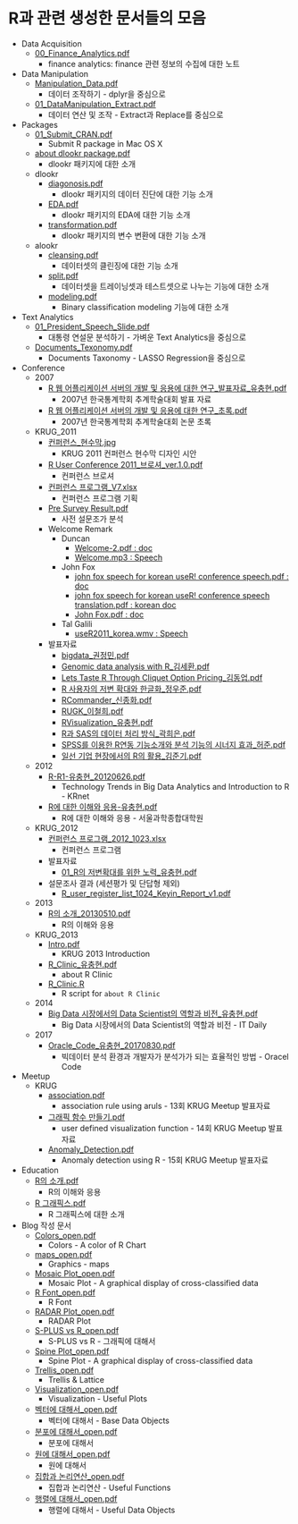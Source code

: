 # R과 관련 생성한 문서들의 모음

* Data Acquisition
    + <a href="https://github.com/choonghyunryu/R_Materials/blob/master/Data_Acquisition/00_Finance_Analytics.pdf" target="_blank">00_Finance_Analytics.pdf</a>
        + finance analytics: finance 관련 정보의 수집에 대한 노트
* Data Manipulation
    + <a href="https://github.com/choonghyunryu/R_Materials/blob/master/Data_Maniputation/Manipulation_Data.pdf" target="_blank">Manipulation_Data.pdf</a>
        + 데이터 조작하기 - dplyr을 중심으로
    + <a href="https://github.com/choonghyunryu/R_Materials/blob/master/Data_Maniputation/01_DataManipulation_Extract.pdf" target="_blank">01_DataManipulation_Extract.pdf</a>    
        + 데이터 연산 및 조작 - Extract과 Replace를 중심으로
* Packages
    + <a href="https://github.com/choonghyunryu/R_Materials/blob/master/Packages/01_Submit_CRAN.pdf" target="_blank">01_Submit_CRAN.pdf</a>  
        + Submit R package in Mac OS X
    + <a href="https://github.com/choonghyunryu/R_Materials/blob/master/Packages/about%20dlookr%20package.pdf" target="_blank">about dlookr package.pdf</a> 
        + dlookr 패키지에 대한 소개
    + dlookr
        + <a href="https://github.com/choonghyunryu/R_Materials/blob/master/Packages/dlookr/diagonosis.pdf" target="_blank">diagonosis.pdf</a>
            + dlookr 패키지의 데이터 진단에 대한 기능 소개
        + <a href="https://github.com/choonghyunryu/R_Materials/blob/master/Packages/dlookr/EDA.pdf" target="_blank">EDA.pdf</a>
            + dlookr 패키지의 EDA에 대한 기능 소개
        + <a href="https://github.com/choonghyunryu/R_Materials/blob/master/Packages/dlookr/transformation.pdf" target="_blank">transformation.pdf</a>
            + dlookr 패키지의 변수 변환에 대한 기능 소개
    + alookr
        + <a href="https://github.com/choonghyunryu/R_Materials/blob/master/Packages/alookr/cleansing.pdf" target="_blank">cleansing.pdf</a>
            + 데이터셋의 클린징에 대한 기능 소개
        + <a href="https://github.com/choonghyunryu/R_Materials/blob/master/Packages/alookr/split.pdf" target="_blank">split.pdf</a>
            + 데이터셋을 트레이닝셋과 테스트셋으로 나누는 기능에 대한 소개
        + <a href="https://github.com/choonghyunryu/R_Materials/blob/master/Packages/alookr/modeling.pdf" target="_blank">modeling.pdf</a>
            + Binary classification modeling 기능에 대한 소개
* Text Analytics
    + <a href="https://github.com/choonghyunryu/R_Materials/blob/master/Text_Analytics/01_President_Speech_Slide.pdf" target="_blank">01_President_Speech_Slide.pdf</a>
        + 대통령 연설문 분석하기 - 가벼운 Text Analytics을 중심으로
    + <a href="https://github.com/choonghyunryu/R_Materials/blob/master/Text_Analytics/Documents_Texonomy.pdf" target="_blank">Documents_Texonomy.pdf</a>
        + Documents Taxonomy - LASSO Regression을 중심으로
* Conference
    + 2007
        + <a href="https://github.com/choonghyunryu/R_Materials/blob/master/Conference/2007/R%20%EC%9B%B9%20%EC%96%B4%ED%94%8C%EB%A6%AC%EC%BC%80%EC%9D%B4%EC%85%98%20%EC%84%9C%EB%B2%84%EC%9D%98%20%EA%B0%9C%EB%B0%9C%20%EB%B0%8F%20%EC%9D%91%EC%9A%A9%EC%97%90%20%EB%8C%80%ED%95%9C%20%EC%97%B0%EA%B5%AC_%EB%B0%9C%ED%91%9C%EC%9E%90%EB%A3%8C_%EC%9C%A0%EC%B6%A9%ED%98%84.pdf" target="_blank">R 웹 어플리케이션 서버의 개발 및 응용에 대한 연구_발표자료_유충현.pdf</a>
            + 2007년 한국통계학회 추계학술대회 발표 자료
        + <a href="https://github.com/choonghyunryu/R_Materials/blob/master/Conference/2007/R%20%EC%9B%B9%20%EC%96%B4%ED%94%8C%EB%A6%AC%EC%BC%80%EC%9D%B4%EC%85%98%20%EC%84%9C%EB%B2%84%EC%9D%98%20%EA%B0%9C%EB%B0%9C%20%EB%B0%8F%20%EC%9D%91%EC%9A%A9%EC%97%90%20%EB%8C%80%ED%95%9C%20%EC%97%B0%EA%B5%AC_%EC%B4%88%EB%A1%9D.pdf" target="_blank">R 웹 어플리케이션 서버의 개발 및 응용에 대한 연구_초록.pdf</a>
            + 2007년 한국통계학회 추계학술대회 논문 초록     
    + KRUG_2011
        + <a href="https://github.com/choonghyunryu/R_Materials/blob/master/Conference/KRUG_2011/%EC%BB%A8%ED%8D%BC%EB%9F%B0%EC%8A%A4_%ED%98%84%EC%88%98%EB%A7%89.jpg" target="_blank">컨퍼런스_현수막.jpg</a>
            + KRUG 2011 컨퍼런스 현수막 디자인 시안
        + <a href="https://github.com/choonghyunryu/R_Materials/blob/master/Conference/KRUG_2011/R%20User%20Conference%202011_%EB%B8%8C%EB%A1%9C%EC%85%94_ver.1.0.pdf" target="_blank">R User Conference 2011_브로셔_ver.1.0.pdf</a>    
            + 컨퍼런스 브로셔
        + <a href="https://github.com/choonghyunryu/R_Materials/blob/master/Conference/KRUG_2011/%EC%BB%A8%ED%8D%BC%EB%9F%B0%EC%8A%A4%20%ED%94%84%EB%A1%9C%EA%B7%B8%EB%9E%A8_V7.xlsx" target="_blank">컨퍼런스 프로그램_V7.xlsx</a>           
            + 컨퍼런스 프로그램 기획
        + <a href="https://github.com/choonghyunryu/R_Materials/blob/master/Conference/KRUG_2011/Pre%20Survey%20Result.pdf" target="_blank">Pre Survey Result.pdf</a>
            + 사전 설문조가 분석
        + Welcome Remark
            + Duncan
                + <a href="https://github.com/choonghyunryu/R_Materials/blob/master/Conference/KRUG_2011/Welcome%20Remark/Duncan/Welcome-2.pdf" target="_blank">Welcome-2.pdf : doc</a>
                + <a href="https://github.com/choonghyunryu/R_Materials/blob/master/Conference/KRUG_2011/Welcome%20Remark/Duncan/Welcome.mp3" target="_blank">Welcome.mp3 : Speech</a>
            + John Fox  
                + <a href="https://github.com/choonghyunryu/R_Materials/blob/master/Conference/KRUG_2011/Welcome%20Remark/John%20Fox/john%20fox%20speech%20for%20korean%20useR!%20conference%20speech.pdf" target="_blank">john fox speech for korean useR! conference speech.pdf : doc</a>
                + <a href="https://github.com/choonghyunryu/R_Materials/blob/master/Conference/KRUG_2011/Welcome%20Remark/John%20Fox/john%20fox%20speech%20for%20korean%20useR!%20conference%20speech%20translation.pdf" target="_blank">john fox speech for korean useR! conference speech translation.pdf : korean doc</a>
                + <a href="https://github.com/choonghyunryu/R_Materials/blob/master/Conference/KRUG_2011/Welcome%20Remark/John%20Fox/John%20Fox.pdf" target="_blank">John Fox.pdf : doc</a>
            + Tal Galili 
                + <a href="https://github.com/choonghyunryu/R_Materials/blob/master/Conference/KRUG_2011/Welcome%20Remark/Tal%20Galili%20/useR2011_korea.wmv" target="_blank">useR2011_korea.wmv : Speech</a>
        + 발표자료
            + <a href="https://github.com/choonghyunryu/R_Materials/blob/master/Conference/KRUG_2011/%EB%B0%9C%ED%91%9C%EC%9E%90%EB%A3%8C/bigdata_%EA%B6%8C%EC%A0%95%EB%AF%BC.pdf" target="_blank">bigdata_권정민.pdf</a>
            + <a href="https://github.com/choonghyunryu/R_Materials/blob/master/Conference/KRUG_2011/%EB%B0%9C%ED%91%9C%EC%9E%90%EB%A3%8C/Genomic%20data%20analysis%20with%20R_%EA%B9%80%EC%84%B8%ED%99%98.pdf" target="_blank">Genomic data analysis with R_김세환.pdf</a>
            + <a href="https://github.com/choonghyunryu/R_Materials/blob/master/Conference/KRUG_2011/%EB%B0%9C%ED%91%9C%EC%9E%90%EB%A3%8C/Lets%20Taste%20R%20Through%20Cliquet%20Option%20Pricing_%EA%B9%80%EB%8F%99%EC%97%85.pdf" target="_blank">Lets Taste R Through Cliquet Option Pricing_김동업.pdf</a>
            + <a href="https://github.com/choonghyunryu/R_Materials/blob/master/Conference/KRUG_2011/%EB%B0%9C%ED%91%9C%EC%9E%90%EB%A3%8C/R%20%EC%82%AC%EC%9A%A9%EC%9E%90%EC%9D%98%20%EC%A0%80%EB%B3%80%20%ED%99%95%EB%8C%80%EC%99%80%20%ED%95%9C%EA%B8%80%ED%99%94_%EC%A0%95%EC%9A%B0%EC%A4%80.pdf" target="_blank">R 사용자의 저변 확대와 한글화_정우준.pdf</a>
            + <a href="https://github.com/choonghyunryu/R_Materials/blob/master/Conference/KRUG_2011/%EB%B0%9C%ED%91%9C%EC%9E%90%EB%A3%8C/RCommander_%EC%8B%A0%EC%A2%85%ED%99%94.pdf" target="_blank">RCommander_신종화.pdf</a>
            + <a href="https://github.com/choonghyunryu/R_Materials/blob/master/Conference/KRUG_2011/%EB%B0%9C%ED%91%9C%EC%9E%90%EB%A3%8C/RUGK_%EC%9D%B4%EC%B2%A0%ED%9D%AC.pdf" target="_blank">RUGK_이철희.pdf</a>
            + <a href="https://github.com/choonghyunryu/R_Materials/blob/master/Conference/KRUG_2011/%EB%B0%9C%ED%91%9C%EC%9E%90%EB%A3%8C/RVisualization_%EC%9C%A0%EC%B6%A9%ED%98%84.pdf" target="_blank">RVisualization_유충현.pdf</a>
            + <a href="https://github.com/choonghyunryu/R_Materials/blob/master/Conference/KRUG_2011/%EB%B0%9C%ED%91%9C%EC%9E%90%EB%A3%8C/R%EA%B3%BC%20SAS%EC%9D%98%20%EB%8D%B0%EC%9D%B4%ED%84%B0%20%EC%B2%98%EB%A6%AC%20%EB%B0%A9%EC%8B%9D_%EA%B3%BD%ED%9D%AC%EC%9D%80.pdf" target="_blank">R과 SAS의 데이터 처리 방식_곽희은.pdf</a>
            + <a href="https://github.com/choonghyunryu/R_Materials/blob/master/Conference/KRUG_2011/%EB%B0%9C%ED%91%9C%EC%9E%90%EB%A3%8C/SPSS%EB%A5%BC%20%EC%9D%B4%EC%9A%A9%ED%95%9C%20R%EC%97%B0%EB%8F%99%20%EA%B8%B0%EB%8A%A5%EC%86%8C%EA%B0%9C%EC%99%80%20%EB%B6%84%EC%84%9D%20%EA%B8%B0%EB%8A%A5%EC%9D%98%20%EC%8B%9C%EB%84%88%EC%A7%80%20%ED%9A%A8%EA%B3%BC_%ED%97%88%EC%A4%80.pdf" target="_blank">SPSS를 이용한 R연동 기능소개와 분석 기능의 시너지 효과_허준.pdf</a>
            + <a href="https://github.com/choonghyunryu/R_Materials/blob/master/Conference/KRUG_2011/%EB%B0%9C%ED%91%9C%EC%9E%90%EB%A3%8C/%EC%9D%BC%EC%84%A0%20%EA%B8%B0%EC%97%85%20%ED%98%84%EC%9E%A5%EC%97%90%EC%84%9C%EC%9D%98%20R%EC%9D%98%20%ED%99%9C%EC%9A%A9_%EA%B9%80%EC%A4%80%EA%B8%B0.pdf" target="_blank">일선 기업 현장에서의 R의 활용_김준기.pdf</a>
    + 2012
        + <a href="https://github.com/choonghyunryu/R_Materials/blob/master/Conference/2012/R-R1-%EC%9C%A0%EC%B6%A9%ED%98%84_20120626.pdf" target="_blank">R-R1-유충현_20120626.pdf</a>
            + Technology Trends in Big Data Analytics and Introduction to R - KRnet
        + <a href="https://github.com/choonghyunryu/R_Materials/blob/master/Conference/2012/R%EC%97%90%20%EB%8C%80%ED%95%9C%20%EC%9D%B4%ED%95%B4%EC%99%80%20%EC%9D%91%EC%9A%A9-%EC%9C%A0%EC%B6%A9%ED%98%84.pdf" target="_blank">R에 대한 이해와 응용-유충현.pdf</a>
            + R에 대한 이해와 응용 - 서울과학종합대학원
    + KRUG_2012
        + <a href="https://github.com/choonghyunryu/R_Materials/blob/master/Conference/KRUG_2012/%EC%BB%A8%ED%8D%BC%EB%9F%B0%EC%8A%A4%20%ED%94%84%EB%A1%9C%EA%B7%B8%EB%9E%A8_2012_1023.xlsx" target="_blank">컨퍼런스 프로그램_2012_1023.xlsx</a>
            + 컨퍼런스 프로그램
        + 발표자료
            + <a href="https://github.com/choonghyunryu/R_Materials/blob/master/Conference/KRUG_2012/발표자료/01_R의 저변확대를 위한 노력_유충현.pdf" target="_blank">01_R의 저변확대를 위한 노력_유충현.pdf</a>
        + 설문조사 결과 (세션평가 및 단답형 제외)
            + <a href="https://github.com/choonghyunryu/R_Materials/blob/master/Conference/KRUG_2012/R_user_register_list_1024_Keyin_Report_v1.pdf" target="_blank">R_user_register_list_1024_Keyin_Report_v1.pdf</a>
    + 2013
        + <a href="https://github.com/choonghyunryu/R_Materials/blob/master/Conference/2013/R%EC%9D%98%20%EC%86%8C%EA%B0%9C_20130510.pdf" target="_blank">R의 소개_20130510.pdf</a>
            + R의 이해와 응용
    + KRUG_2013
        + <a href="https://github.com/choonghyunryu/R_Materials/blob/master/Conference/KRUG_2013/Intro.pdf" target="_blank">Intro.pdf</a>
            + KRUG 2013 Introduction
        + <a href="https://github.com/choonghyunryu/R_Materials/blob/master/Conference/KRUG_2013/R_Clinic_%EC%9C%A0%EC%B6%A9%ED%98%84.pdf" target="_blank">R_Clinic_유충현.pdf</a>
            + about R Clinic
        + <a href="https://github.com/choonghyunryu/R_Materials/blob/master/Conference/KRUG_2013/R_Clinic.R" target="_blank">R_Clinic.R</a>
            + R script for `about R Clinic`    
    + 2014
        + <a href="https://github.com/choonghyunryu/R_Materials/blob/master/Conference/2014/Big%20Data%20%EC%8B%9C%EC%9E%A5%EC%97%90%EC%84%9C%EC%9D%98%20Data%20Scientist%EC%9D%98%20%EC%97%AD%ED%95%A0%EA%B3%BC%20%EB%B9%84%EC%A0%84_%EC%9C%A0%EC%B6%A9%ED%98%84.pdf" target="_blank">Big Data 시장에서의 Data Scientist의 역할과 비전_유충현.pdf</a>
            + Big Data 시장에서의 Data Scientist의 역할과 비전 - IT Daily
    + 2017
        + <a href="https://github.com/choonghyunryu/R_Materials/blob/master/Conference/2017/Oracle_Code_%EC%9C%A0%EC%B6%A9%ED%98%84_20170830.pdf" target="_blank">Oracle_Code_유충현_20170830.pdf</a>
            + 빅데이터 분석 환경과 개발자가 분석가가 되는 효율적인 방법 - Oracel Code
* Meetup
    + KRUG
        + <a href="https://github.com/choonghyunryu/R_Materials/blob/master/Meetup/KRUG/association.pdf" target="_blank">association.pdf</a>
            + association rule using aruls - 13회 KRUG Meetup 발표자료
        + <a href="https://github.com/choonghyunryu/R_Materials/blob/master/Meetup/KRUG/%EA%B7%B8%EB%9E%98%ED%94%BD%20%ED%95%A8%EC%88%98%20%EB%A7%8C%EB%93%A4%EA%B8%B0.pdf" target="_blank">그래픽 함수 만들기.pdf</a>
            + user defined visualization function - 14회 KRUG Meetup 발표자료
        + <a href="https://github.com/choonghyunryu/R_Materials/blob/master/Meetup/KRUG/Anomaly_Detection.pdf" target="_blank">Anomaly_Detection.pdf</a>
            + Anomaly detection using R - 15회 KRUG Meetup 발표자료            
* Education
    + <a href="https://github.com/choonghyunryu/R_Materials/blob/master/Education/R%EC%9D%98%20%EC%86%8C%EA%B0%9C.pdf" target="_blank">R의 소개.pdf</a>
        + R의 이해와 응용
    + <a href="https://github.com/choonghyunryu/R_Materials/blob/master/Education/R%20%EA%B7%B8%EB%9E%98%ED%94%BD%EC%8A%A4.pdf" target="_blank">R 그래픽스.pdf</a>
        + R 그래픽스에 대한 소개
* Blog 작성 문서
    + <a href="https://github.com/choonghyunryu/R_Materials/blob/master/Blog/Colors_open.pdf" target="_blank">Colors_open.pdf</a>
        + Colors - A color of R Chart
    + <a href="https://github.com/choonghyunryu/R_Materials/blob/master/Blog/maps_open.pdf" target="_blank">maps_open.pdf</a>
        + Graphics - maps
    + <a href="https://github.com/choonghyunryu/R_Materials/blob/master/Blog/Mosaic Plot_open.pdf" target="_blank">Mosaic Plot_open.pdf</a>
        + Mosaic Plot - A graphical display of cross-classified data
    + <a href="https://github.com/choonghyunryu/R_Materials/blob/master/Blog/R Font_open.pdf" target="_blank">R Font_open.pdf</a>
        + R Font
    + <a href="https://github.com/choonghyunryu/R_Materials/blob/master/Blog/RADAR Plot_open.pdf" target="_blank">RADAR Plot_open.pdf</a>
        + RADAR Plot    
    + <a href="https://github.com/choonghyunryu/R_Materials/blob/master/Blog/S-PLUS vs R_open.pdf" target="_blank">S-PLUS vs R_open.pdf</a>
        + S-PLUS vs R - 그래픽에 대해서
    + <a href="https://github.com/choonghyunryu/R_Materials/blob/master/Blog/Spine Plot_open.pdf" target="_blank">Spine Plot_open.pdf</a>
        + Spine Plot - A graphical display of cross-classified data
    + <a href="https://github.com/choonghyunryu/R_Materials/blob/master/Blog/Trellis_open.pdf" target="_blank">Trellis_open.pdf</a>
        + Trellis & Lattice
    + <a href="https://github.com/choonghyunryu/R_Materials/blob/master/Blog/Visualization_open.pdf" target="_blank">Visualization_open.pdf</a>
        + Visualization - Useful Plots
    + <a href="https://github.com/choonghyunryu/R_Materials/blob/master/Blog/벡터에 대해서_open.pdf" target="_blank">벡터에 대해서_open.pdf</a>
        + 벡터에 대해서 - Base Data Objects
    + <a href="https://github.com/choonghyunryu/R_Materials/blob/master/Blog/분포에 대해서_open.pdf" target="_blank">분포에 대해서_open.pdf</a>
        + 분포에 대해서
    + <a href="https://github.com/choonghyunryu/R_Materials/blob/master/Blog/원에 대해서_open.pdf" target="_blank">원에 대해서_open.pdf</a>
        + 원에 대해서
    + <a href="https://github.com/choonghyunryu/R_Materials/blob/master/Blog/집합과 논리연산_open.pdf" target="_blank">집합과 논리연산_open.pdf</a>
        + 집합과 논리연산 - Useful Functions  
    + <a href="https://github.com/choonghyunryu/R_Materials/blob/master/Blog/행렬에 대해서_open.pdf" target="_blank">행렬에 대해서_open.pdf</a>
        + 행렬에 대해서 - Useful Data Objects
        